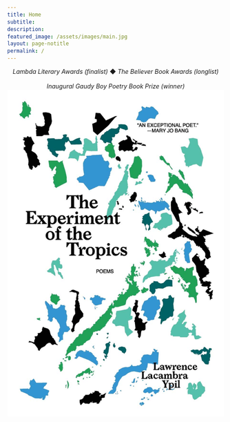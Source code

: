```yaml
---
title: Home
subtitle:
description:
featured_image: /assets/images/main.jpg
layout: page-notitle
permalink: /
---
```


<center>
<i>Lambda Literary Awards (finalist)</i> &#9670; <i>The Believer Book Awards (longlist)
<br>
<br>
Inaugural Gaudy Boy Poetry Book Prize (winner)</i>
</center>

<div class="image-holder">
<div class="homepage-image">
<a href="/publications#sectionbooks">
<img src="/assets/images/experiment.jpg"
    alt="The Experiment of the Tropics">
</a>
</div>
</div>